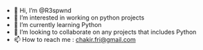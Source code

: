 - 👋 Hi, I’m @R3spwnd
- 👀 I’m interested in working on python projects
- 🌱 I’m currently learning Python 
- 💞️ I’m looking to collaborate on any projects that includes Python
- 📫 How to reach me : chakir.fri@gmail.com

<!---
R3spwnd/R3spwnd is a ✨ special ✨ repository because its `README.md` (this file) appears on your GitHub profile.
You can click the Preview link to take a look at your changes.
--->
